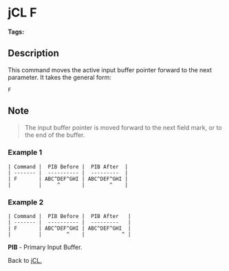 # jCL F

<PageHeader />

**Tags:**
<badge text='buffer' vertical='middle' />
<badge text='jcl' vertical='middle' />

## Description

This command moves the active input buffer pointer forward to the next parameter. It takes the general form:

```
F
```

## Note

> The input buffer pointer is moved forward to the next field mark, or to the end of the buffer.

### Example 1

```
| Command |  PIB Before |  PIB After  |
| ------- |  ---------- |  ---------  |
| F       | ABC^DEF^GHI | ABC^DEF^GHI |
|         |     ^       |        ^    |
```

### Example 2

```
| Command |  PIB Before |  PIB After   |
| ------- |  ---------- |  ---------   |
| F       | ABC^DEF^GHI | ABC^DEF^GHI  |
|         |        ^    |            ^ |
```

**PIB** - Primary Input Buffer.

Back to [jCL.](./../README.md)
  
<PageFooter />